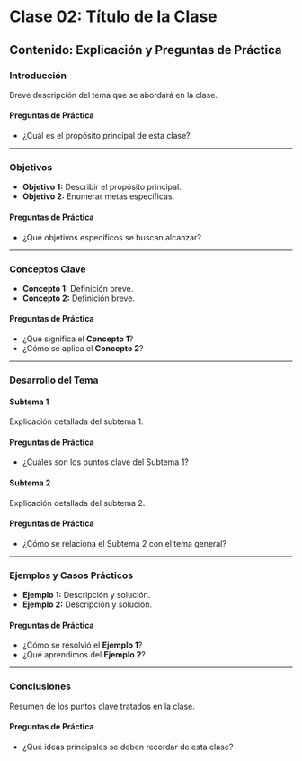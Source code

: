# Clase 02: Título de la Clase

## Contenido: Explicación y Preguntas de Práctica

### Introducción
Breve descripción del tema que se abordará en la clase.

#### Preguntas de Práctica
- ¿Cuál es el propósito principal de esta clase?

---

### Objetivos
- **Objetivo 1:** Describir el propósito principal.
- **Objetivo 2:** Enumerar metas específicas.

#### Preguntas de Práctica
- ¿Qué objetivos específicos se buscan alcanzar?

---

### Conceptos Clave
- **Concepto 1:** Definición breve.
- **Concepto 2:** Definición breve.

#### Preguntas de Práctica
- ¿Qué significa el **Concepto 1**?
- ¿Cómo se aplica el **Concepto 2**?

---

### Desarrollo del Tema

#### Subtema 1
Explicación detallada del subtema 1.

#### Preguntas de Práctica
- ¿Cuáles son los puntos clave del Subtema 1?

#### Subtema 2
Explicación detallada del subtema 2.

#### Preguntas de Práctica
- ¿Cómo se relaciona el Subtema 2 con el tema general?

---

### Ejemplos y Casos Prácticos
- **Ejemplo 1:** Descripción y solución.
- **Ejemplo 2:** Descripción y solución.

#### Preguntas de Práctica
- ¿Cómo se resolvió el **Ejemplo 1**?
- ¿Qué aprendimos del **Ejemplo 2**?

---

### Conclusiones
Resumen de los puntos clave tratados en la clase.

#### Preguntas de Práctica
- ¿Qué ideas principales se deben recordar de esta clase?
